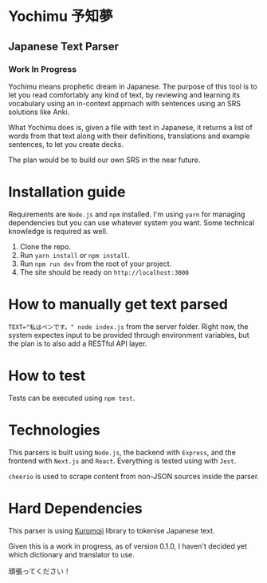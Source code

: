 # Yochimu 予知夢
## Japanese Text Parser
### Work In Progress

Yochimu means prophetic dream in Japanese. The purpose of this tool is to let you read comfortably any kind of text, by reviewing and learning its vocabulary using an in-context approach with sentences using an SRS solutions like Anki.

What Yochimu does is, given a file with text in Japanese, it returns a list of words from that text along with their definitions, translations and example sentences, to let you create decks.

The plan would be to build our own SRS in the near future.

# Installation guide

Requirements are `Node.js` and `npm` installed. I'm using `yarn` for managing dependencies but you can use whatever system you want. Some technical knowledge is required as well.

1. Clone the repo.
2. Run `yarn install` or `npm install`.
3. Run `npm run dev` from the root of your project.
4. The site should be ready on `http://localhost:3000`

# How to manually get text parsed

```TEXT="私はペンです。" node index.js``` from the server folder. Right now, the system expectes input to be provided through environment variables, but the plan is to also add a RESTful API layer.

# How to test

Tests can be executed using `npm test`.

# Technologies

This parsers is built using `Node.js`, the backend with `Express`, and the frontend with `Next.js` and `React`. Everything is tested using with `Jest`.

`cheerio` is used to scrape content from non-JSON sources inside the parser.

# Hard Dependencies

This parser is using [Kuromoji](https://github.com/takuyaa/kuromoji.js) library to tokenise Japanese text.

Given this is a work in progress, as of version 0.1.0, I haven't decided yet which dictionary and translator to use.

頑張ってください！
